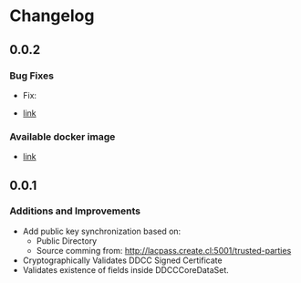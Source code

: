 # Changelog

## 0.0.2

### Bug Fixes

- Fix:

* [link](https://hub.docker.com/r/eumb602/lacpass-client/tags)

### Available docker image

- [link](https://hub.docker.com/r/eumb602/lacpass-trusted-list/tags)

## 0.0.1

### Additions and Improvements

- Add public key synchronization based on:
  - Public Directory
  - Source comming from: http://lacpass.create.cl:5001/trusted-parties
- Cryptographically Validates DDCC Signed Certificate
- Validates existence of fields inside DDCCCoreDataSet.
